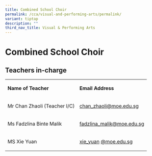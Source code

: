 ```yaml
---
title: Combined School Choir
permalink: /cca/visual-and-performing-arts/permalink/
variant: tiptap
description: ""
third_nav_title: Visual & Performing Arts
---
```

<h1>Combined School Choir</h1>
<p></p>
<h2>Teachers in-charge</h2>
<table style="minWidth: 50px">
<colgroup>
<col>
<col>
</colgroup>
<tbody>
<tr>
<td rowspan="1" colspan="1">
<p><strong>Name of Teacher</strong>
</p>
</td>
<td rowspan="1" colspan="1">
<p><strong>Email Address</strong>
</p>
</td>
</tr>
<tr>
<td rowspan="1" colspan="1">
<p>Mr Chan Zhaoli (Teacher I/C)</p>
</td>
<td rowspan="1" colspan="1">
<p><a href="mailto:chan_zhaoli@moe.edu.sg" rel="noopener noreferrer nofollow" target="_blank">chan_zhaoli@moe.edu.sg</a>
</p>
</td>
</tr>
<tr>
<td rowspan="1" colspan="1">
<p>Ms Fadzlina Binte Malik</p>
</td>
<td rowspan="1" colspan="1">
<p><a href="mailto:fadzlina_malik@schools.gov.sg" rel="noopener noreferrer nofollow" target="_blank">fadzlina_malik@moe.edu.sg</a>
</p>
</td>
</tr>
<tr>
<td rowspan="1" colspan="1">
<p>MS Xie Yuan</p>
</td>
<td rowspan="1" colspan="1">
<p><a href="mailto:Xie_Yuan@schools.gov.sg" rel="noopener noreferrer nofollow" target="_blank">xie_yuan</a>
<a href="mailto:Xie_Yuan@moe.edu.sg" rel="noopener noreferrer nofollow" target="_blank">@moe.edu.sg</a>
</p>
</td>
</tr>
</tbody>
</table>
<p></p>